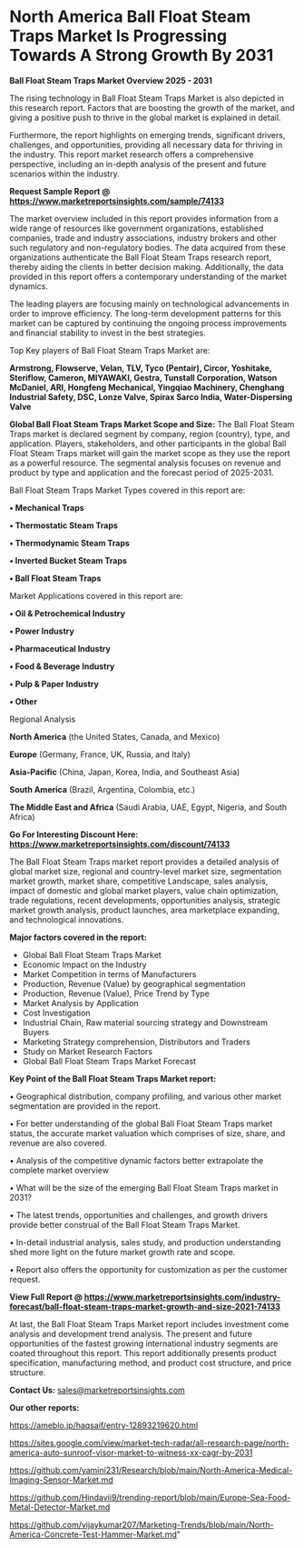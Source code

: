 # North America Ball Float Steam Traps Market Is Progressing Towards A Strong Growth By 2031

<Strong> Ball Float Steam Traps Market Overview 2025 - 2031</strong>

The rising technology in Ball Float Steam Traps Market is also depicted in this research report. Factors that are boosting the growth of the market, and giving a positive push to thrive in the global market is explained in detail.

Furthermore, the report highlights on emerging trends, significant drivers, challenges, and opportunities, providing all necessary data for thriving in the industry. This report market research offers a comprehensive perspective, including an in-depth analysis of the present and future scenarios within the industry.

<strong>Request Sample Report @ <a href=https://www.marketreportsinsights.com/sample/74133>https://www.marketreportsinsights.com/sample/74133</a></strong>

The market overview included in this report provides information from a wide range of resources like government organizations, established companies, trade and industry associations, industry brokers and other such regulatory and non-regulatory bodies. The data acquired from these organizations authenticate the Ball Float Steam Traps research report, thereby aiding the clients in better decision making. Additionally, the data provided in this report offers a contemporary understanding of the market dynamics.

The leading players are focusing mainly on technological advancements in order to improve efficiency. The long-term development patterns for this market can be captured by continuing the ongoing process improvements and financial stability to invest in the best strategies.

Top Key players of Ball Float Steam Traps Market are:

<strong>Armstrong, Flowserve, Velan, TLV, Tyco (Pentair), Circor, Yoshitake, Steriflow, Cameron, MIYAWAKI, Gestra, Tunstall Corporation, Watson McDaniel, ARI, Hongfeng Mechanical, Yingqiao Machinery, Chenghang Industrial Safety, DSC, Lonze Valve, Spirax Sarco India, Water-Dispersing Valve</strong>

<strong><b>Global Ball Float Steam Traps Market Scope and Size:</b></strong>
The Ball Float Steam Traps market is declared segment by company, region (country), type, and application. Players, stakeholders, and other participants in the global Ball Float Steam Traps market will gain the market scope as they use the report as a powerful resource. The segmental analysis focuses on revenue and product by type and application and the forecast period of 2025-2031.

Ball Float Steam Traps Market Types covered in this report are:

<strong>• Mechanical Traps

• Thermostatic Steam Traps

• Thermodynamic Steam Traps

• Inverted Bucket Steam Traps

• Ball Float Steam Traps</strong>

Market Applications covered in this report are:

<strong>• Oil & Petrochemical Industry

• Power Industry

• Pharmaceutical Industry

• Food & Beverage Industry

• Pulp & Paper Industry

• Other</strong> 

Regional Analysis

<strong>North America</strong> (the United States, Canada, and Mexico)

<strong>Europe</strong> (Germany, France, UK, Russia, and Italy)

<strong>Asia-Pacific</strong> (China, Japan, Korea, India, and Southeast Asia)

<strong>South America</strong> (Brazil, Argentina, Colombia, etc.)

<strong>The Middle East and Africa</strong> (Saudi Arabia, UAE, Egypt, Nigeria, and South Africa)

<strong>Go For Interesting Discount Here: <a href=https://www.marketreportsinsights.com/discount/74133>https://www.marketreportsinsights.com/discount/74133</a></strong>

The Ball Float Steam Traps market report provides a detailed analysis of global market size, regional and country-level market size, segmentation market growth, market share, competitive Landscape, sales analysis, impact of domestic and global market players, value chain optimization, trade regulations, recent developments, opportunities analysis, strategic market growth analysis, product launches, area marketplace expanding, and technological innovations.

<strong><b>Major factors covered in the report:</b></strong>
<ul>
  <li>Global Ball Float Steam Traps Market </li>
  <li>Economic Impact on the Industry</li>
  <li>Market Competition in terms of Manufacturers</li>
  <li>Production, Revenue (Value) by geographical segmentation</li>
  <li>Production, Revenue (Value), Price Trend by Type</li>
  <li>Market Analysis by Application</li>
  <li>Cost Investigation</li>
  <li>Industrial Chain, Raw material sourcing strategy and Downstream Buyers</li>
  <li>Marketing Strategy comprehension, Distributors and Traders</li>
  <li>Study on Market Research Factors</li>
  <li>Global Ball Float Steam Traps Market Forecast</li>
</ul>

<strong><b>Key Point of the Ball Float Steam Traps Market report:</b></strong>

• Geographical distribution, company profiling, and various other market segmentation are provided in the report.

• For better understanding of the global Ball Float Steam Traps market status, the accurate market valuation which comprises of size, share, and revenue are also covered.

• Analysis of the competitive dynamic factors better extrapolate the complete market overview

• What will be the size of the emerging Ball Float Steam Traps market in 2031?

• The latest trends, opportunities and challenges, and growth drivers provide better construal of the Ball Float Steam Traps Market.

• In-detail industrial analysis, sales study, and production understanding shed more light on the future market growth rate and scope.

• Report also offers the opportunity for customization as per the customer request.

<strong><b>View Full Report @ <a href=https://www.marketreportsinsights.com/industry-forecast/ball-float-steam-traps-market-growth-and-size-2021-74133>https://www.marketreportsinsights.com/industry-forecast/ball-float-steam-traps-market-growth-and-size-2021-74133</a></b></strong>


At last, the Ball Float Steam Traps Market report includes investment come analysis and development trend analysis. The present and future opportunities of the fastest growing international industry segments are coated throughout this report. This report additionally presents product specification, manufacturing method, and product cost structure, and price structure.

<strong>Contact Us:</strong>
sales@marketreportsinsights.com

<strong>Our other reports:</strong>

<a href=https://ameblo.jp/haqsaif/entry-12893219620.html>https://ameblo.jp/haqsaif/entry-12893219620.html</a>

<a href=https://sites.google.com/view/market-tech-radar/all-research-page/north-america-auto-sunroof-visor-market-to-witness-xx-cagr-by-2031>https://sites.google.com/view/market-tech-radar/all-research-page/north-america-auto-sunroof-visor-market-to-witness-xx-cagr-by-2031</a>

<a href=https://github.com/yamini231/Research/blob/main/North-America-Medical-Imaging-Sensor-Market.md>https://github.com/yamini231/Research/blob/main/North-America-Medical-Imaging-Sensor-Market.md</a>

<a href=https://github.com/Hindavii9/trending-report/blob/main/Europe-Sea-Food-Metal-Detector-Market.md>https://github.com/Hindavii9/trending-report/blob/main/Europe-Sea-Food-Metal-Detector-Market.md</a>

<a href=https://github.com/vijaykumar207/Marketing-Trends/blob/main/North-America-Concrete-Test-Hammer-Market.md>https://github.com/vijaykumar207/Marketing-Trends/blob/main/North-America-Concrete-Test-Hammer-Market.md</a>"
